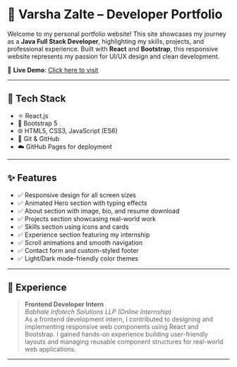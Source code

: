 # 💼 Varsha Zalte – Developer Portfolio

Welcome to my personal portfolio website! This site showcases my journey as a **Java Full Stack Developer**, highlighting my skills, projects, and professional experience. Built with **React** and **Bootstrap**, this responsive website represents my passion for UI/UX design and clean development.

🔗 **Live Demo**: [Click here to visit](https://varsha-personal1402.github.io/varsha-portfolio)

---

## 🚀 Tech Stack

- ⚛️ React.js
- 🎨 Bootstrap 5
- 🌐 HTML5, CSS3, JavaScript (ES6)
- 🔁 Git & GitHub
- ☁️ GitHub Pages for deployment

---

## ✨ Features

- ✅ Responsive design for all screen sizes
- ✅ Animated Hero section with typing effects
- ✅ About section with image, bio, and resume download
- ✅ Projects section showcasing real-world work
- ✅ Skills section using icons and cards
- ✅ Experience section featuring my internship
- ✅ Scroll animations and smooth navigation
- ✅ Contact form and custom-styled footer
- ✅ Light/Dark mode-friendly color themes

---

## 🏢 Experience

> **Frontend Developer Intern**  
> *Babhale Infotech Solutions LLP (Online Internship)*  
> As a frontend development intern, I contributed to designing and implementing responsive web components using React and Bootstrap. I gained hands-on experience building user-friendly layouts and managing reusable component structures for real-world web applications.

---



